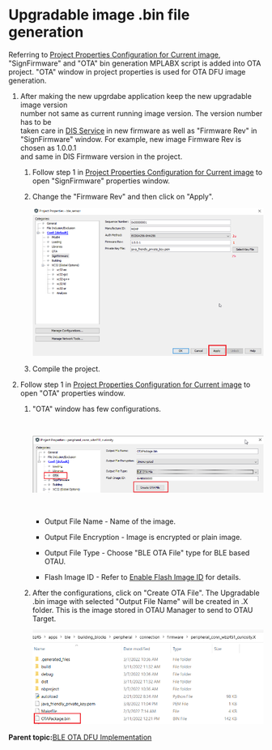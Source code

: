 # Upgradable image .bin file generation

Referring to [Project Properties Configuration for Current image](https://onlinedocs.microchip.com/pr/GUID-A5330D3A-9F51-4A26-B71D-8503A493DF9C-en-US-1/index.html?GUID-70714605-ACB2-451F-87F0-66F97057949F), "SignFirmware" and "OTA" bin generation MPLABX script is added into OTA project. "OTA" window in project properties is used for OTA DFU image generation.

1.  After making the new upgrdabe application keep the new upgradable image version<br /> number not same as current running image version. The version number has to be<br /> taken care in [DIS Service](https://onlinedocs.microchip.com/pr/GUID-A5330D3A-9F51-4A26-B71D-8503A493DF9C-en-US-1/index.html?GUID-2624FC46-FF08-4D14-9FA0-25B260F81754) in new firmware as well as "Firmware Rev" in<br /> "SignFirmware" window. For example, new image Firmware Rev is chosen as 1.0.0.1<br /> and same in DIS Firmware version in the project.

    1.  Follow step 1 in [Project Properties Configuration for Current image](https://onlinedocs.microchip.com/pr/GUID-A5330D3A-9F51-4A26-B71D-8503A493DF9C-en-US-1/index.html?GUID-70714605-ACB2-451F-87F0-66F97057949F) to open "SignFirmware" properties window.
    2.  Change the "Firmware Rev" and then click on "Apply".

        ![](media/GUID-E73B709E-9B95-4D86-A9C0-98FF2442F330-low.png)

    3.  Compile the project.

2.  Follow step 1 in [Project Properties Configuration for Current image](https://onlinedocs.microchip.com/pr/GUID-A5330D3A-9F51-4A26-B71D-8503A493DF9C-en-US-1/index.html?GUID-70714605-ACB2-451F-87F0-66F97057949F) to open "OTA" properties window.
    1.  "OTA" window has few configurations.

        <br />

        ![](media/GUID-5ADB34F1-A7CE-455C-A9D8-1D83578203CF-low.png)

        <br />

        -   Output File Name - Name of the image.

        -   Output File Encryption - Image is encrypted or plain image.

        -   Output File Type - Choose "BLE OTA File" type for BLE based<br /> OTAU.

        -   Flash Image ID - Refer to [Enable Flash Image ID](https://onlinedocs.microchip.com/pr/GUID-A5330D3A-9F51-4A26-B71D-8503A493DF9C-en-US-1/index.html?GUID-2624FC46-FF08-4D14-9FA0-25B260F81754) for details.

    2.  After the configurations, click on "Create OTA File". The Upgradable .bin image with selected "Output File Name" will be created in .X folder. This is the image stored in OTAU Manager to send to OTAU Target.

        ![](media/GUID-2EA62DA4-35E5-4A4D-9E86-45307A15E02B-low.png)


**Parent topic:**[BLE OTA DFU Implementation](https://onlinedocs.microchip.com/pr/GUID-A5330D3A-9F51-4A26-B71D-8503A493DF9C-en-US-1/index.html?GUID-1DBEFA54-6B29-4BB3-8C75-9FD48DB81F3F)

